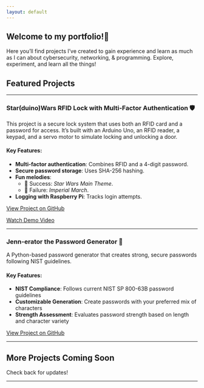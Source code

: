 ```yaml
---
layout: default
---
```

## Welcome to my portfolio!🌟
Here you’ll find projects I’ve created to gain experience and learn as much as I can about cybersecurity, networking, & programming. Explore, experiment, and learn all the things!

## Featured Projects

* * *

### Star(duino)Wars RFID Lock with Multi-Factor Authentication 🛡️

This project is a secure lock system that uses both an RFID card and a password for access. It’s built with an Arduino Uno, an RFID reader, a keypad, and a servo motor to simulate locking and unlocking a door.

#### Key Features:
- **Multi-factor authentication**: Combines RFID and a 4-digit password.
- **Secure password storage**: Uses SHA-256 hashing.
- **Fun melodies**:
  - 🎵 Success: *Star Wars Main Theme*.
  - 🎵 Failure: *Imperial March*.
- **Logging with Raspberry Pi**: Tracks login attempts.

[View Project on GitHub](https://github.com/jenn8421/arduino-rfid-lock)
  
[Watch Demo Video](https://drive.google.com/file/d/1FSMnjKZ0sPT7Wx7d6UZlmJyGW3ECMO5l/view?usp=sharing)

* * *
### Jenn-erator the Password Generator 🔐
A Python-based password generator that creates strong, secure passwords following NIST guidelines.

#### Key Features:
- **NIST Compliance**: Follows current NIST SP 800-63B password guidelines
- **Customizable Generation**: Create passwords with your preferred mix of characters
- **Strength Assessment**: Evaluates password strength based on length and character variety

[View Project on GitHub](https://github.com/jenn8421/Jenn-erator)

* * *

## More Projects Coming Soon

Check back for updates!

* * *
